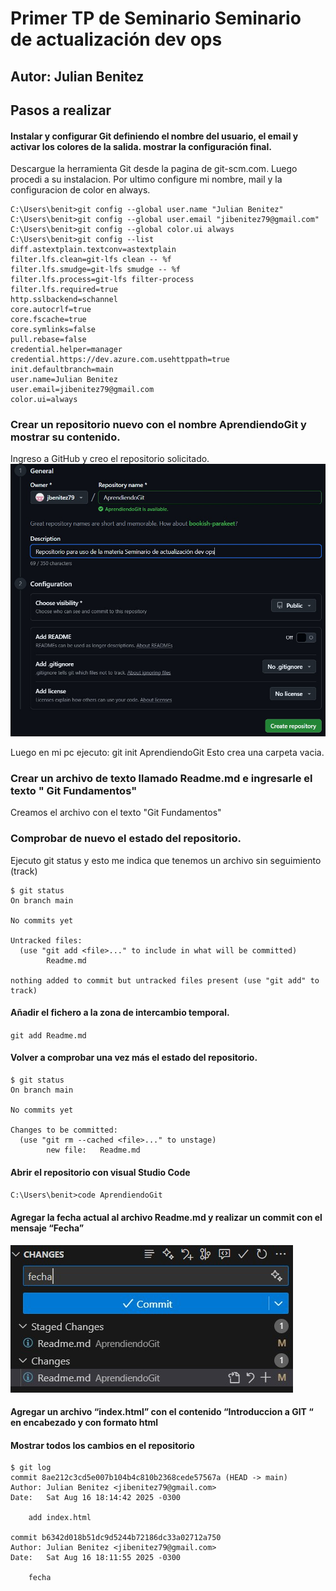 # Primer TP de Seminario Seminario de actualización dev ops
## Autor: Julian Benitez

## Pasos a realizar

#### Instalar y configurar Git definiendo el nombre del usuario, el email y activar los colores de la salida. mostrar la configuración final.

Descargue la herramienta Git desde la pagina de git-scm.com. Luego procedi a su instalacion.  Por ultimo configure mi nombre, mail y la configuracion de color en always.
~~~
C:\Users\benit>git config --global user.name "Julian Benitez"
C:\Users\benit>git config --global user.email "jibenitez79@gmail.com"
C:\Users\benit>git config --global color.ui always
C:\Users\benit>git config --list
diff.astextplain.textconv=astextplain
filter.lfs.clean=git-lfs clean -- %f
filter.lfs.smudge=git-lfs smudge -- %f
filter.lfs.process=git-lfs filter-process
filter.lfs.required=true
http.sslbackend=schannel
core.autocrlf=true
core.fscache=true
core.symlinks=false
pull.rebase=false
credential.helper=manager
credential.https://dev.azure.com.usehttppath=true
init.defaultbranch=main
user.name=Julian Benitez
user.email=jibenitez79@gmail.com
color.ui=always
~~~

### Crear un repositorio nuevo con el nombre AprendiendoGit y mostrar su contenido.
Ingreso a GitHub y creo el repositorio solicitado.
![Creacion de repositorio](./img/create_repo_github.jpg)

Luego en mi pc ejecuto:
git init AprendiendoGit
Esto crea una carpeta vacia.

### Crear un archivo de texto llamado Readme.md e ingresarle el texto " Git Fundamentos"
Creamos el archivo con el texto "Git Fundamentos"

### Comprobar de nuevo el estado del repositorio.
Ejecuto git status y esto me indica que tenemos un archivo sin seguimiento (track)
~~~
$ git status
On branch main

No commits yet

Untracked files:
  (use "git add <file>..." to include in what will be committed)
        Readme.md

nothing added to commit but untracked files present (use "git add" to track)
~~~

#### Añadir el fichero a la zona de intercambio temporal.  
` git add Readme.md `

#### Volver a comprobar una vez más el estado del repositorio.
~~~
$ git status
On branch main

No commits yet

Changes to be committed:
  (use "git rm --cached <file>..." to unstage)
        new file:   Readme.md
~~~

#### Abrir el repositorio con visual Studio Code 
` C:\Users\benit>code AprendiendoGit `

#### Agregar la fecha actual al archivo Readme.md y realizar un commit con el mensaje “Fecha”
![Commit desde VSCode](./img/commit_vscode.jpg)

#### Agregar un archivo “index.html” con el contenido “Introduccion a GIT “ en encabezado y con formato html

#### Mostrar todos los cambios en el repositorio
~~~
$ git log
commit 8ae212c3cd5e007b104b4c810b2368cede57567a (HEAD -> main)
Author: Julian Benitez <jibenitez79@gmail.com>
Date:   Sat Aug 16 18:14:42 2025 -0300

    add index.html

commit b6342d018b51dc9d5244b72186dc33a02712a750
Author: Julian Benitez <jibenitez79@gmail.com>
Date:   Sat Aug 16 18:11:55 2025 -0300

    fecha
~~~
